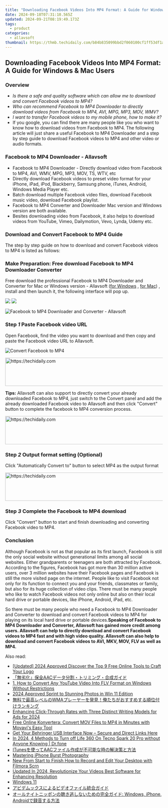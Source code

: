 ```yaml
---
title: "Downloading Facebook Videos Into MP4 Format: A Guide for Windows & Mac Users"
date: 2024-09-18T07:31:10.565Z
updated: 2024-09-21T08:19:49.173Z
tags:
  - product
categories:
  - allavsoft
thumbnail: https://thmb.techidaily.com/b84b835099bbd2f060100cf1ff53df1a6537fd5a4b5a03be31336b43fbf43c35.jpg
---
```


## Downloading Facebook Videos Into MP4 Format: A Guide for Windows & Mac Users

### Overview

* _Is there a safe and quality software which can allow me to download and convert Facebook videos to MP4?_
* _Who can recommend Facebook to MP4 Downloader to directly download videos from Facebook to MP4, AVI, MPG, MP3, MOV, WMV?_
* _I want to transfer Facebook videos to my mobile phone, how to make it?_
* If you google, you can find there are many people like you who want to know how to download videos from Facebook to MP4\. The following article will just share a useful Facebook to MP4 Downloader and a step by step guide to download Facebook videos to MP4 and other video or audio formats.

### Facebook to MP4 Downloader - Allavsoft

* Facebook to MP4 Downloader - Directly download video from Facebook to MP4, AVI, WMV, MPG, MP3, MOV, TS, WTV, etc
* Directly download Facebook videos to preset video format for your iPhone, iPad, iPod, Blackberry, Samsung phone, iTunes, Android, Windows Media Player etc.
* Batch download multiple Facebook video files, download Facebook music video, download Facebook playlist.
* Facebook to MP4 Converter and Downloader Mac version and Windows version are both available.
* Besites downloading video from Facebook, it also helps to download videos from YouTube, Vimeo, Dailymotion, Vevo, Lynda, Udemy etc.

### Download and Convert Facebook to MP4 Guide

The step by step guide on how to download and convert Facebook videos to MP4 is listed as follows:

### Make Preparation: Free download Facebook to MP4 Downloader Converter

Free download the professional Facebook to MP4 Downloader and Converter for Mac or Windows version - Allavsoft ([for Windows](https://tools.techidaily.com/allavsoft/products/) , [for Mac](https://tools.techidaily.com/allavsoft/products/)) , install and then launch it, the following interface will pop up.

[![](https://www.allavsoft.com/how-to/../images/how-to/free-download-win.jpg)](https://tools.techidaily.com/allavsoft/products/) [![](https://www.allavsoft.com/how-to/../images/how-to/free-download-mac.jpg)](https://tools.techidaily.com/allavsoft/products/)

![Facebook to MP4 Downloader and Converter - Allavsoft](https://www.allavsoft.com/how-to/../images/allavsoft/screen-shot-600.jpg)

### Step _1_ Paste Facebook video URL

Open Facebook, find the video you want to download and then copy and paste the Facebook video URL to Allavsoft.

![Convert Facebook to MP4](https://www.allavsoft.com/how-to/../images/how-to/convert-facebook-video-to-mp4/convert-facebook-to-mp4.jpg)

<!-- affiliate ads begin -->
<a href="https://ephamedtechinc.pxf.io/c/5597632/2137211/26400" target="_top" id="2137211">
  <img src="//a.impactradius-go.com/display-ad/26400-2137211" border="0" alt="https://techidaily.com" width="728" height="90"/>
</a>
<img height="0" width="0" src="https://ephamedtechinc.pxf.io/i/5597632/2137211/26400" style="position:absolute;visibility:hidden;" border="0" />
<!-- affiliate ads end -->

**Tips:** Allavsoft can also support to directly convert your already downloaded Facebook to MP4, just switch to the Convert panel and add the already downloaded Facebook video to Allavsoft and then click "Convert" button to complete the facebook to MP4 conversion process.

<!-- affiliate ads begin -->
<a href="https://appsumo.8odi.net/c/5597632/2049383/7443" target="_top" id="2049383">
  <img src="//a.impactradius-go.com/display-ad/7443-2049383" border="0" alt="https://techidaily.com" width="728" height="90"/>
</a>
<img height="0" width="0" src="https://appsumo.8odi.net/i/5597632/2049383/7443" style="position:absolute;visibility:hidden;" border="0" />
<!-- affiliate ads end -->

### Step _2_ Output format setting (Optional)

Click "Automatically Convert to" button to select MP4 as the output format

<!-- affiliate ads begin -->
<a href="https://united.elfm.net/c/5597632/2139563/4704" target="_top" id="2139563">
  <img src="//a.impactradius-go.com/display-ad/4704-2139563" border="0" alt="https://techidaily.com" width="728" height="90"/>
</a>
<img height="0" width="0" src="https://united.elfm.net/i/5597632/2139563/4704" style="position:absolute;visibility:hidden;" border="0" />
<!-- affiliate ads end -->

### Step _3_ Complete the Facebook to MP4 download

Click "Convert" button to start and finish downloading and converting Facebook video to MP4.

### Conclusion

Although Facebook is not as that popular as its first launch, Facebook is still the only social website without generational limits among all social websites. Either grandparents or teenagers are both attracted by Facebook. According to the figures, Facebook has got more than 30 million active users, over 3 million websites have their Facebook pages and Facebook is still the more visited page on the internet. People like to visit Facebook not only for its function to connect you and your friends, classmates or family, but also for its huge collection of video clips. There must be many people who like to watch Facebook videos not only online but also on their local hard drive or portable devices, like iPhone, Android, iPad, etc.

So there must be many people who need a Facebook to MP4 Downloader and Converter to download and convert Facebook videos to MP4 for playing on its local hard drive or portable devices.**Speaking of Facebook to MP4 Downloader and Converter, Allavsoft has gained more credit among users. Allavsoft can help to directly download and convert Facebook videos to MP4 fast and with high video quality. Allavsoft can also help to download and convert Facebook videos to AVI, MKV, MOV, FLV as well as MP4.**

<ins class="adsbygoogle"
     style="display:block"
     data-ad-format="autorelaxed"
     data-ad-client="ca-pub-7571918770474297"
     data-ad-slot="1223367746"></ins>

<ins class="adsbygoogle"
     style="display:block"
     data-ad-client="ca-pub-7571918770474297"
     data-ad-slot="8358498916"
     data-ad-format="auto"
     data-full-width-responsive="true"></ins>

<span class="atpl-alsoreadstyle">Also read:</span>
<div><ul>
<li><a href="https://youtube-web.techidaily.com/ed-2024-approved-discover-the-top-9-free-online-tools-to-craft-your-logo/"><u>[Updated] 2024 Approved Discover the Top 9 Free Online Tools to Craft Your Logo</u></a></li>
<li><a href="https://win-latest.techidaily.com/1726030563509-aac/"><u>「無劣化」保全AACデータ分割・トリミング・合成ガイド</u></a></li>
<li><a href="https://win-latest.techidaily.com/1-how-to-convert-any-youtube-video-into-flv-format-on-windows-without-restrictions/"><u>1. How to Convert Any YouTube Video Into FLV Format on Windows Without Restrictions</u></a></li>
<li><a href="https://extra-skills.techidaily.com/2024-approved-sprint-to-stunning-photos-in-win-11-edition/"><u>2024 Approved Sprint to Stunning Photos in Win 11 Edition</u></a></li>
<li><a href="https://win-latest.techidaily.com/1726027413856-wma/"><u>無料で最高レベルのWMAプレーヤーを発見！俺たちがおすすめする順位付けランキング</u></a></li>
<li><a href="https://facebook-video-files.techidaily.com/enhancing-click-through-rates-with-three-distinct-writing-models-for-ads-for-2024/"><u>Enhancing Click-Through Rates with Three Distinct Writing Models for Ads for 2024</u></a></li>
<li><a href="https://tech-revival.techidaily.com/free-online-konvertera-convert-mov-files-to-mp4-in-minutes-with-movavis-easy-tool/"><u>Free Online Konvertera: Convert MOV Files to MP4 in Minutes with Movavi's Easy Tool</u></a></li>
<li><a href="https://driver-download.techidaily.com/get-your-behringer-usb-interface-now-secure-and-direct-links-here/"><u>Get Your Behringer USB Interface Now – Secure and Direct Links Here</u></a></li>
<li><a href="https://change-location.techidaily.com/in-2024-4-methods-to-turn-off-life-360-on-tecno-spark-20-pro-without-anyone-knowing-drfone-by-drfone-virtual-android/"><u>In 2024, 4 Methods to Turn off Life 360 On Tecno Spark 20 Pro without Anyone Knowing | Dr.fone</u></a></li>
<li><a href="https://win-latest.techidaily.com/1726030632154-itunesaac/"><u>ITunesを使ってAACファイル作成が不可能な時の解決策と方法</u></a></li>
<li><a href="https://article-posts.techidaily.com/mastering-iphone-burst-photography/"><u>Mastering iPhone Burst Photography</u></a></li>
<li><a href="https://ai-vdieo-software.techidaily.com/new-from-start-to-finish-how-to-record-and-edit-your-desktop-with-filmora-scrn/"><u>New From Start to Finish How to Record and Edit Your Desktop with Filmora Scrn</u></a></li>
<li><a href="https://video-content-creator.techidaily.com/updated-in-2024-revolutionize-your-videos-best-software-for-enhancing-resolution/"><u>Updated In 2024, Revolutionize Your Videos Best Software for Enhancing Resolution</u></a></li>
<li><a href="https://win-latest.techidaily.com/1726026606330-windows-11/"><u>Windows 11</u></a></li>
<li><a href="https://win-latest.techidaily.com/44ki44ot44oh44og44od44kv44k544gr44ki44kl44ot44oh44kq44ov44kh44kk44or57wx5zci44ks44kk44oj/"><u>アビデムックスによるビデオファイル統合ガイド</u></a></li>
<li><a href="https://win-latest.techidaily.com/1726030031556-windows-iphone-android/"><u>オールナイトニッポンの聴き逃しないための完全ガイド: Windows, iPhone, Androidで録音する方法</u></a></li>
</ul></div>

